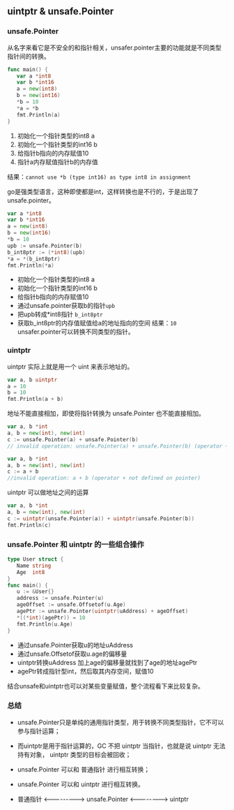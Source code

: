 ## uintptr & unsafe.Pointer

### unsafe.Pointer

从名字来看它是不安全的和指针相关，unsafer.pointer主要的功能就是不同类型指针间的转换。

```go
func main() {
   var a *int8
   var b *int16
   a = new(int8)
   b = new(int16)
   *b = 10
   *a = *b
   fmt.Println(a)
}
```

1. 初始化一个指针类型的int8 a
2. 初始化一个指针类型的int16 b
3. 给指针b指向的内存赋值10
4. 指针a内存赋值指针b的内存值

结果：`cannot use *b (type int16) as type int8 in assignment`

go是强类型语言，这种即使都是int，这样转换也是不行的，于是出现了unsafe.pointer。

```go
var a *int8
var b *int16
a = new(int8)
b = new(int16)
*b = 10
upb := unsafe.Pointer(b)
b_int8ptr := (*int8)(upb)
*a = *(b_int8ptr)
fmt.Println(*a)
```

- 初始化一个指针类型的int8 a
- 初始化一个指针类型的int16 b
- 给指针b指向的内存赋值10
- 通过unsafe.pointer获取b的指针`upb`
- 把upb转成*int8指针 `b_int8ptr`
- 获取b_int8ptr的内存值赋值给a的地址指向的空间
  结果：`10`  
  unsafer.pointer可以转换不同类型的指针。

### uintptr

uintptr 实际上就是用一个 uint 来表示地址的。

```go
var a, b uintptr
a = 10
b = 10
fmt.Println(a + b)
```

地址不能直接相加，即使将指针转换为 unsafe.Pointer 也不能直接相加。

```go
var a, b *int
a, b = new(int), new(int)
c := unsafe.Pointer(a) + unsafe.Pointer(b)
// invalid operation: unsafe.Pointer(a) + unsafe.Pointer(b) (operator + not defined on unsafe.Pointer)

var a, b *int
a, b = new(int), new(int)
c := a + b  
//invalid operation: a + b (operator + not defined on pointer)
```

uintptr 可以做地址之间的运算

```go
var a, b *int
a, b = new(int), new(int)
c := uintptr(unsafe.Pointer(a)) + uintptr(unsafe.Pointer(b))
fmt.Println(c)
```

### unsafe.Pointer 和 uintptr 的一些组合操作

```go
type User struct {
   Name string
   Age  int8
}
func main() {
   u := &User{}
   address := unsafe.Pointer(u)
   ageOffset := unsafe.Offsetof(u.Age)
   agePtr := unsafe.Pointer(uintptr(uAddress) + ageOffset)
   *((*int)(agePtr)) = 10
   fmt.Println(u.Age)
}
```

- 通过unsafe.Pointer获取u的地址uAddress
- 通过unsafe.Offsetof获取u.age的偏移量
- uintptr转换uAddress 加上age的偏移量就找到了age的地址agePtr
- agePtr转成指针型int，然后取其内存空间，赋值10

结合unsafe和uintptr也可以对某些变量赋值，整个流程看下来比较复杂。

### 总结

- unsafe.Pointer只是单纯的通用指针类型，用于转换不同类型指针，它不可以参与指针运算；

- 而uintptr是用于指针运算的，GC 不把 uintptr 当指针，也就是说 uintptr 无法持有对象， uintptr 类型的目标会被回收；

- unsafe.Pointer 可以和 普通指针 进行相互转换；

- unsafe.Pointer 可以和 uintptr 进行相互转换。

- 普通指针 <---------> unsafe.Pointer <--------> uintptr
